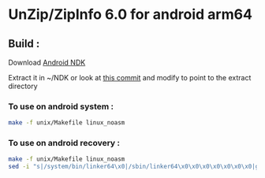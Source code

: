# UnZip/ZipInfo 6.0 for android arm64

## Build :

Download [Android NDK](https://developer.android.com/ndk/downloads)

Extract it in ~/NDK or look at [this commit](https://github.com/3arthur6/UnZip/commit/81833625a52bbc70c1956d0ca515f5e0c1a12805) and modify to point to the extract directory

### To use on android system :

```bash
make -f unix/Makefile linux_noasm
```

### To use on android recovery :

```bash
make -f unix/Makefile linux_noasm
sed -i "s|/system/bin/linker64\x0|/sbin/linker64\x0\x0\x0\x0\x0\x0\x0|g" unzip
```
